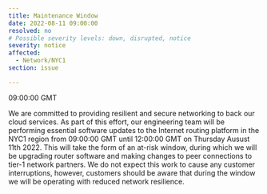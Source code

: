 ```yaml
---
title: Maintenance Window
date: 2022-08-11 09:00:00
resolved: no
# Possible severity levels: down, disrupted, notice
severity: notice
affected:
  - Network/NYC1
section: issue

---
```

09:00:00 GMT

We are committed to providing resilient and secure networking to back our cloud services. As part of this effort, our engineering team will be performing essential software updates to the Internet routing platform in the NYC1 region from 09:00:00 GMT until 12:00:00 GMT on Thursday Ausust 11th 2022. This will take the form of an at-risk window, during which we will be upgrading router software and making changes to peer connections to tier-1 network partners. We do not expect this work to cause any customer interruptions, however, customers should be aware that during the window we will be operating with reduced network resilience.
